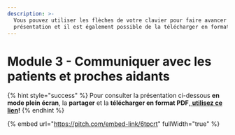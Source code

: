 ```yaml
---
description: >-
  Vous pouvez utiliser les flèches de votre clavier pour faire avancer la
  présentation et il est également possible de la télécharger en format PDF.
---
```


# Module 3 - Communiquer avec les patients et proches aidants

{% hint style="success" %}
Pour consulter la présentation ci-dessous **en mode plein écran**, la **partager** et la **télécharger en format PDF**,[ **utilisez ce lien**](https://pitch.braver.net/v/formation_utilisateurs_module3-6tpcrt)**!**
{% endhint %}

{% embed url="https://pitch.com/embed-link/6tpcrt" fullWidth="true" %}
